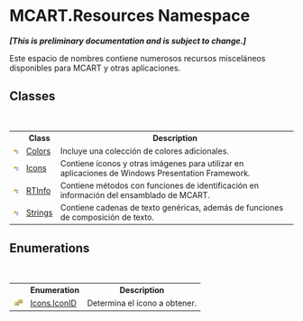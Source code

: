 # MCART.Resources Namespace
 _**\[This is preliminary documentation and is subject to change.\]**_

Este espacio de nombres contiene numerosos recursos misceláneos disponibles para MCART y otras aplicaciones.


## Classes
&nbsp;<table><tr><th></th><th>Class</th><th>Description</th></tr><tr><td>![Public class](media/pubclass.gif "Public class")</td><td><a href="2538e73d-f90f-d890-77d7-b1f90caf943f">Colors</a></td><td>
Incluye una colección de colores adicionales.</td></tr><tr><td>![Public class](media/pubclass.gif "Public class")</td><td><a href="cf798db3-63e8-68c3-f1b2-aec4f85116f1">Icons</a></td><td>
Contiene íconos y otras imágenes para utilizar en aplicaciones de Windows Presentation Framework.</td></tr><tr><td>![Public class](media/pubclass.gif "Public class")</td><td><a href="9c30bd9a-73a2-58c3-e857-621b4a73d057">RTInfo</a></td><td>
Contiene métodos con funciones de identificación en información del ensamblado de MCART.</td></tr><tr><td>![Public class](media/pubclass.gif "Public class")</td><td><a href="405d9625-9048-d87c-0dfb-200370247352">Strings</a></td><td>
Contiene cadenas de texto genéricas, además de funciones de composición de texto.</td></tr></table>

## Enumerations
&nbsp;<table><tr><th></th><th>Enumeration</th><th>Description</th></tr><tr><td>![Public enumeration](media/pubenumeration.gif "Public enumeration")</td><td><a href="1131a684-ed07-6b2b-fc24-42c17f04f774">Icons.IconID</a></td><td>
Determina el ícono a obtener.</td></tr></table>&nbsp;
